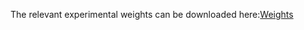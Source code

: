 The relevant experimental weights can be downloaded here:[Weights](https://drive.google.com/drive/folders/1UeYJtip2-I3js1KkKcnWj0PP7ca8xSkF?usp=drive_link)
